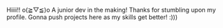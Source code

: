 Hiiii!!	o(≧▽≦)o
A junior dev in the making! 
Thanks for stumbling upon my profile.
Gonna push projects here as my skills get better! :)))
